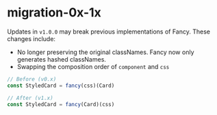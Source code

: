 # migration-0x-1x

Updates in `v1.0.0` may break previous implementations of Fancy. These changes include:

* No longer preserving the original classNames. Fancy now only generates hashed classNames.
* Swapping the composition order of `component` and `css`

```jsx
// Before (v0.x)
const StyledCard = fancy(css)(Card)

// After (v1.x)
const StyledCard = fancy(Card)(css)
```


